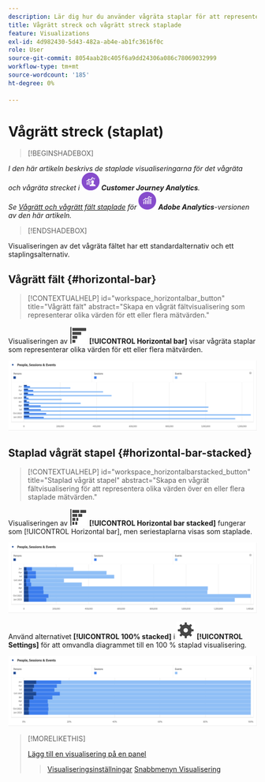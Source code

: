 ```yaml
---
description: Lär dig hur du använder vågräta staplar för att representera olika värden över en eller flera mätvärden.
title: Vågrätt streck och vågrätt streck staplade
feature: Visualizations
exl-id: 4d982430-5d43-482a-ab4e-ab1fc3616f0c
role: User
source-git-commit: 8054aab28c405f6a9dd24306a086c78069032999
workflow-type: tm+mt
source-wordcount: '185'
ht-degree: 0%

---
```


# Vågrätt streck (staplat)

>[!BEGINSHADEBOX]

_I den här artikeln beskrivs de staplade visualiseringarna för det vågräta och vågräta strecket i_ ![CustomerJourneyAnalytics](/help/assets/icons/CustomerJourneyAnalytics.svg) _**Customer Journey Analytics**._<br/>_Se [Vågrätt och vågrätt fält staplade](https://experienceleague.adobe.com/en/docs/analytics/analyze/analysis-workspace/visualizations/horizontal-bar) för_ ![AdobeAnalytics](/help/assets/icons/AdobeAnalytics.svg) _**Adobe Analytics**-versionen av den här artikeln._

>[!ENDSHADEBOX]

Visualiseringen av det vågräta fältet har ett standardalternativ och ett staplingsalternativ.

## Vågrätt fält {#horizontal-bar}

<!-- markdownlint-disable MD034 -->

>[!CONTEXTUALHELP]
>id="workspace_horizontalbar_button"
>title="Vågrätt fält"
>abstract="Skapa en vågrät fältvisualisering som representerar olika värden för ett eller flera mätvärden."

<!-- markdownlint-enable MD034 -->


Visualiseringen av ![GraphBarHorizontal](/help/assets/icons/GraphBarHorizontal.svg) **[!UICONTROL Horizontal bar]** visar vågräta staplar som representerar olika värden för ett eller flera mätvärden.

![Vågrätt fält med mätvärden som sidvyer, sidhastighet, besök, inlägg och avslut.](assets/horizontal-bar.png)

## Staplad vågrät stapel {#horizontal-bar-stacked}

<!-- markdownlint-disable MD034 -->

>[!CONTEXTUALHELP]
>id="workspace_horizontalbarstacked_button"
>title="Staplad vågrät stapel"
>abstract="Skapa en vågrät fältvisualisering för att representera olika värden över en eller flera staplade mätvärden."

<!-- markdownlint-enable MD034 -->


Visualiseringen av ![GraphBarHorizontalStacking](/help/assets/icons/GraphBarHorizontalStacked.svg) **[!UICONTROL Horizontal bar stacked]** fungerar som [!UICONTROL Horizontal bar], men seriestaplarna visas som staplade.

![Ett staplat vågrätt fält med sidvyer, besök, poster och avslutningar.](assets/horizontal-bar-stacked.png)

Använd alternativet **[!UICONTROL 100% stacked]** i ![Inställning](/help/assets/icons/Setting.svg) **[!UICONTROL Settings]** för att omvandla diagrammet till en 100 % staplad visualisering.

![Vågrätt staplad 100 %](assets/horizontal-bar-stacked100.png)


>[!MORELIKETHIS]
>
>[Lägg till en visualisering på en panel](/help/analysis-workspace/visualizations/freeform-analysis-visualizations.md#add-visualizations-to-a-panel)
>>[Visualiseringsinställningar](/help/analysis-workspace/visualizations/freeform-analysis-visualizations.md#settings)
>>[Snabbmenyn Visualisering ](/help/analysis-workspace/visualizations/freeform-analysis-visualizations.md#context-menu)
>

